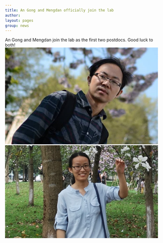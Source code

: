 ```yaml
---
title: An Gong and Mengdan officially join the lab
author: 
layout: pages
group: news
---
```


An Gong and Mengdan join the lab as the first two postdocs. Good luck to both!
<span class="image fit"><img src="/images/members/AnGong.jpg"   alt="An Gong"     class="img-responsive"></span> 
<span class="image fit"><img src="/images/members/Mengdan.jpg"   alt="Mengdan"     class="img-responsive"></span> 
